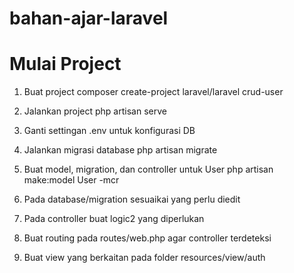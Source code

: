 # bahan-ajar-laravel

# Mulai Project

1. Buat project
composer create-project laravel/laravel crud-user

2. Jalankan project
php artisan serve

3. Ganti settingan .env untuk konfigurasi DB
4. Jalankan migrasi database
php artisan migrate
5. Buat model, migration, dan controller untuk User
php artisan make:model User -mcr
6. Pada database/migration sesuaikai yang perlu diedit
7. Pada controller buat logic2 yang diperlukan
8. Buat routing pada routes/web.php agar controller terdeteksi
9. Buat view yang berkaitan pada folder resources/view/auth
